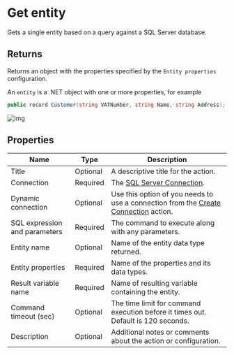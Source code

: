 # Get entity

Gets a single entity based on a query against a SQL Server database.

## Returns

Returns an object with the properties specified by the `Entity properties` configuration.

An `entity` is a .NET object with one or more properties, for example

```csharp
public record Customer(string VATNumber, string Name, string Address);
```

![img](https://profitbasedocs.blob.core.windows.net/flowimages/get-entity.png)

## Properties

| Name         | Type            | Description                                       |
|--------------|-----------------|---------------------------------------------------|
| Title              | Optional        | A descriptive title for the action.               |
| Connection      | Required | The [SQL Server Connection](./connection.md).         |
| Dynamic connection | Optional | Use this option of you needs to use a connection from the [Create Connection](./create-connection.md) action. |
| SQL expression and parameters   | Required      | The command to execute along with any parameters.   |
| Entity name | Optional  | Name of the entity data type returned. |
| Entity properties | Required  | Name of the properties and its data types.  |
| Result variable name | Required  | Name of resulting variable containing the entity.  |
| Command timeout (sec) | Optional | The time limit for command execution before it times out. Default is 120 seconds.|
| Description   |  Optional  |  Additional notes or comments about the action or configuration. |
